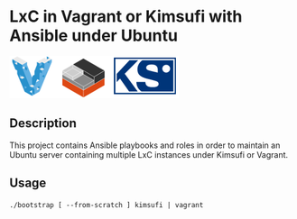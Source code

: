 # LxC in Vagrant or Kimsufi with Ansible under Ubuntu
![Image of Yaktocat](logo.png)

## Description
This project contains Ansible playbooks and roles in order to maintain an Ubuntu server containing multiple LxC instances under Kimsufi or Vagrant. 

## Usage
```
./bootstrap [ --from-scratch ] kimsufi | vagrant
```
